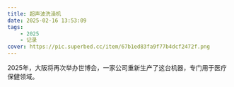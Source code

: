 ```yaml
---
title: 超声波洗澡机
date: 2025-02-16 13:53:09
tags: 
    - 2025
    - 记录
cover: https://pic.superbed.cc/item/67b1ed83fa9f77b4dcf2472f.png
---
```



2025年，大阪将再次举办世博会，一家公司重新生产了这台机器，专门用于医疗保健领域。


